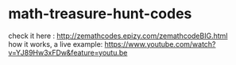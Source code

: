 # math-treasure-hunt-codes
check it here : http://zemathcodes.epizy.com/zemathcodeBIG.html
<br> how it works, a live example: https://www.youtube.com/watch?v=YJ89Hw3xFDw&feature=youtu.be
